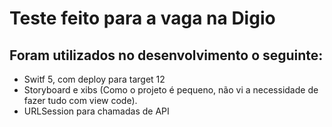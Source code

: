 # Teste feito para a vaga na Digio

## Foram utilizados no desenvolvimento o seguinte:
* Switf 5, com deploy para target 12
* Storyboard e xibs (Como o projeto é pequeno, não vi a necessidade de fazer tudo com view code).
* URLSession para chamadas de API
